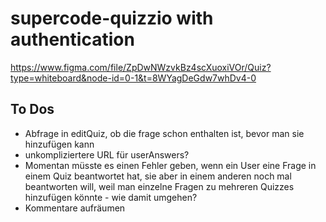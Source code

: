 # supercode-quizzio with authentication

https://www.figma.com/file/ZpDwNWzvkBz4scXuoxiVOr/Quiz?type=whiteboard&node-id=0-1&t=8WYagDeGdw7whDv4-0

## To Dos

- Abfrage in editQuiz, ob die frage schon enthalten ist, bevor man sie hinzufügen kann
- unkompliziertere URL für userAnswers?
- Momentan müsste es einen Fehler geben, wenn ein User eine Frage in einem Quiz beantwortet hat, sie aber in einem anderen noch mal beantworten will, weil man einzelne Fragen zu mehreren Quizzes hinzufügen könnte - wie damit umgehen?
- Kommentare aufräumen
